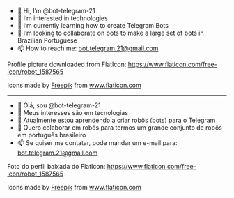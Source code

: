 - 👋 Hi, I’m @bot-telegram-21
- 👀 I’m interested in technologies
- 🌱 I’m currently learning how to create Telegram Bots
- 💞️ I’m looking to collaborate on bots to make a large set of bots in Brazilian Portuguese
- 📫 How to reach me: bot.telegram.21@gmail.com

Profile picture downloaded from FlatIcon:
https://www.flaticon.com/free-icon/robot_1587565
<div>Icons made by <a href="https://www.freepik.com" title="Freepik">Freepik</a> from <a href="https://www.flaticon.com/" title="Flaticon">www.flaticon.com</a></div>

---

- 👋 Olá, sou @bot-telegram-21
- 👀 Meus interesses são em tecnologias
- 🌱 Atualmente estou aprendendo a criar robôs (bots) para o Telegram
- 💞️ Quero colaborar em robôs para termos um grande conjunto de robôs em português brasileiro
- 📫 Se quiser me contatar, pode mandar um e-mail para: bot.telegram.21@gmail.com


Foto do perfil baixada do FlatIcon:
https://www.flaticon.com/free-icon/robot_1587565
<div>Icons made by <a href="https://www.freepik.com" title="Freepik">Freepik</a> from <a href="https://www.flaticon.com/" title="Flaticon">www.flaticon.com</a></div>

<!---
bot-telegram-21/bot-telegram-21 is a ✨ special ✨ repository because its `README.md` (this file) appears on your GitHub profile.
You can click the Preview link to take a look at your changes.
--->

